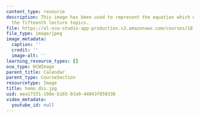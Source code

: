 ```yaml
---
content_type: resource
description: This image has been used to represent the equation which was a part of
  the fifteenth lecture topics.
file: https://ol-ocw-studio-app-production.s3.amazonaws.com/courses/18-155-differential-analysis-fall-2004/aea17331160eb16503a944043f858338_homo_dis.jpg
file_type: image/jpeg
image_metadata:
  caption: ''
  credit: ''
  image-alt: ''
learning_resource_types: []
ocw_type: OCWImage
parent_title: Calendar
parent_type: CourseSection
resourcetype: Image
title: homo_dis.jpg
uid: aea17331-160e-b165-03a9-44043f858338
video_metadata:
  youtube_id: null
---
```

